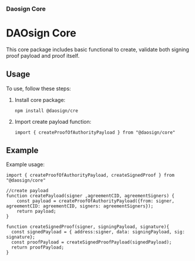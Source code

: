 ### Daosign Core

# DAOsign Core

This core package includes basic functional to create, validate both signing proof payload and proof itself.

## Usage

To use, follow these steps:

1. Install core package:
   ```
   npm install @daosign/cre
   ```

2. Import create payload function:
   ```
   import { createProofOfAuthorityPayload } from "@daosign/core"
   ```

## Example

Example usage:

```
import { createProofOfAuthorityPayload, createSignedProof } from "@daosign/core"

//create payload
function createPayload(signer ,agreementCID, agreementSigners) {
    const payload = createProofOfAuthorityPayload({from: signer, agreementCID: agreementCID, signers: agreementSigners});
    return payload;
}

function createSignedProof(signer, signingPayload, signature){
  const signedPayload = { address:signer, data: signingPayload, sig: signature};
  const proofPayload = createSignedProofPayload(signedPayload);
  return proofPayload;
}

```
